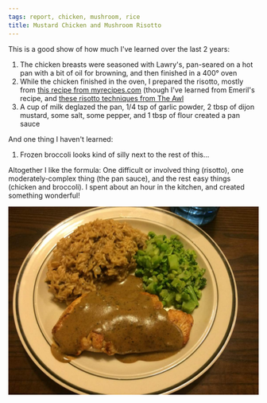 ```yaml
---
tags: report, chicken, mushroom, rice
title: Mustard Chicken and Mushroom Risotto
---
```


This is a good show of how much I've learned over the last 2 years:

1. The chicken breasts were seasoned with Lawry's, pan-seared on a hot
   pan with a bit of oil for browning, and then finished in a 400° oven
2. While the chicken finished in the oven, I prepared the risotto,
   mostly from [this recipe from
   myrecipes.com](http://www.myrecipes.com/recipe/mushroom-barley-risotto)
   (though I've learned from Emeril's recipe, and [these risotto
   techniques from The
   Awl](https://theawl.com/how-to-make-perfect-risotto-8a72abcd183a)
3. A cup of milk deglazed the pan, 1/4 tsp of garlic powder, 2 tbsp of
   dijon mustard, some salt, some pepper, and 1 tbsp of flour created
   a pan sauce

And one thing I haven't learned:

1. Frozen broccoli looks kind of silly next to the rest of this...

Altogether I like the formula: One difficult or involved thing
(risotto), one moderately-complex thing (the pan sauce), and the rest
easy things (chicken and broccoli). I spent about an hour in the
kitchen, and created something wonderful!

![mustard chicken with mushroom risotto on a plate](glamour.jpg)

